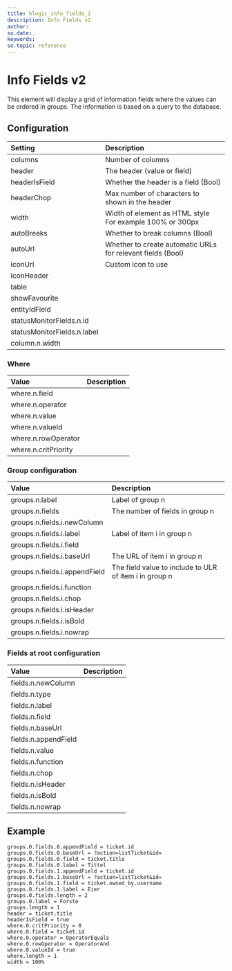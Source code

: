 ```yaml
---
title: blogic_info_fields_2
description: Info Fields v2
author:
so.date:
keywords:
so.topic: reference
---
```


# Info Fields v2

This element will display a grid of information fields where the values can be ordered in groups. The information is based on a query to the database.

## Configuration

| Setting                     | Description                                                  |
|:----------------------------|:-------------------------------------------------------------|
| columns                     | Number of columns                                            |
| header                      | The header (value or field)                                  |
| headerIsField               | Whether the header is a field (Bool)                         |
| headerChop                  | Max number of characters to shown in the header              |
| width                       | Width of element as HTML style<br>For example 100% or 300px |
| autoBreaks                  | Whether to break columns (Bool)                              |
| autoUrl                     | Whether to create automatic URLs for relevant fields (Bool)  |
| iconUrl                     | Custom icon to use                                           |
| iconHeader                  |                                                              |
| table                       |                                                              |
| showFavourite               |                                                              |
| entityIdField               |                                                              |
| statusMonitorFields.n.id    |                                                              |
| statusMonitorFields.n.label |                                                              |
| column.n.width              |                                                              |

### Where

| Value                | Description |
|:---------------------|:------------|
| where.n.field        |             |
| where.n.operator     |             |
| where.n.value        |             |
| where.n.valueId      |             |
| where.n.rowOperator  |             |
| where.n.critPriority |             |

### Group configuration

| Value                         | Description                     |
|:------------------------------|:--------------------------------|
| groups.n.label                | Label of group n                |
| groups.n.fields               | The number of fields in group n |
| groups.n.fields.i.newColumn   |                                 |
| groups.n.fields.i.label       | Label of item i in group n      |
| groups.n.fields.i.field       |                                 |
| groups.n.fields.i.baseUrl     | The URL of item i in group n    |
| groups.n.fields.i.appendField | The field value to include to ULR of item i in group n |
| groups.n.fields.i.function    |                                 |
| groups.n.fields.i.chop        |                                 |
| groups.n.fields.i.isHeader    |                                 |
| groups.n.fields.i.isBold      |                                 |
| groups.n.fields.i.nowrap      |                                 |

### Fields at root configuration

| Value                | Description |
|:---------------------|:------------|
| fields.n.newColumn   |             |
| fields.n.type        |             |
| fields.n.label       |             |
| fields.n.field       |             |
| fields.n.baseUrl     |             |
| fields.n.appendField |             |
| fields.n.value       |             |
| fields.n.function    |             |
| fields.n.chop        |             |
| fields.n.isHeader    |             |
| fields.n.isBold      |             |
| fields.n.nowrap      |             |

## Example

```crmscript
groups.0.fields.0.appendField = ticket.id
groups.0.fields.0.baseUrl = ?action=listTicket&id=
groups.0.fields.0.field = ticket.title
groups.0.fields.0.label = Tittel
groups.0.fields.1.appendField = ticket.id
groups.0.fields.1.baseUrl = ?action=listTicket&id=
groups.0.fields.1.field = ticket.owned_by.username
groups.0.fields.1.label = Eier
groups.0.fields.length = 2
groups.0.label = Forste
groups.length = 1
header = ticket.title
headerIsField = true
where.0.critPriority = 0
where.0.field = ticket.id
where.0.operator = OperatorEquals
where.0.rowOperator = OperatorAnd
where.0.valueId = true
where.length = 1
width = 100%
```
